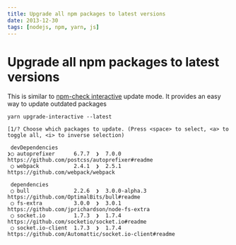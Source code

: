 ```yaml
---
title: Upgrade all npm packages to latest versions
date: 2013-12-30
tags: [nodejs, npm, yarn, js]
---
```


# Upgrade all npm packages to latest versions

This is similar to [npm-check interactive](https://www.npmjs.com/package/npm-check-interactive) update mode. 
It provides an easy way to update outdated packages

```shell script
yarn upgrade-interactive --latest 
```

```text
[1/? Choose which packages to update. (Press <space> to select, <a> to toggle all, <i> to inverse selection)

 devDependencies
❯◯ autoprefixer      6.7.7  ❯  7.0.0          https://github.com/postcss/autoprefixer#readme
 ◯ webpack           2.4.1  ❯  2.5.1          https://github.com/webpack/webpack

 dependencies
 ◯ bull              2.2.6  ❯  3.0.0-alpha.3  https://github.com/OptimalBits/bull#readme
 ◯ fs-extra          3.0.0  ❯  3.0.1          https://github.com/jprichardson/node-fs-extra
 ◯ socket.io         1.7.3  ❯  1.7.4          https://github.com/socketio/socket.io#readme
 ◯ socket.io-client  1.7.3  ❯  1.7.4          https://github.com/Automattic/socket.io-client#readme

```